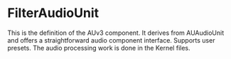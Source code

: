 # FilterAudioUnit

This is the definition of the AUv3 component. It derives from AUAudioUnit and offers a straightforward audio
component interface. Supports user presets. The audio processing work is done in the Kernel files.
